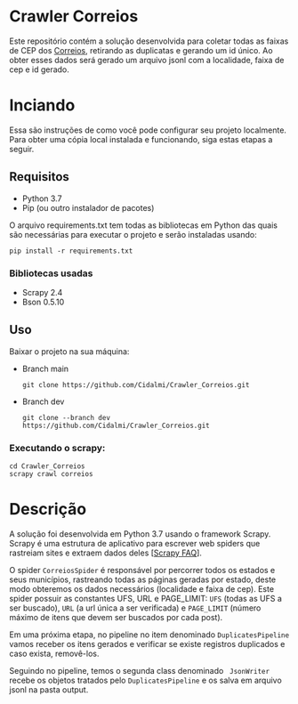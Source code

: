 # Crawler Correios

Este repositório contém a solução desenvolvida para coletar todas as faixas de CEP dos [Correios](http://www.buscacep.correios.com.br/sistemas/buscacep/buscaFaixaCep.cfm), retirando as duplicatas e gerando um id único. Ao obter esses dados será gerado um arquivo jsonl com a localidade, faixa de cep e id gerado.

# Inciando
Essa são instruções de como você pode configurar seu projeto localmente. Para obter uma cópia local instalada e funcionando, siga estas etapas a seguir.

## Requisitos

* Python 3.7
* Pip (ou outro instalador de pacotes)


O arquivo requirements.txt tem todas as bibliotecas em Python das quais são necessárias para executar o projeto e serão instaladas usando:

```
pip install -r requirements.txt
```
### Bibliotecas usadas
* Scrapy 2.4
* Bson 0.5.10

## Uso

Baixar o projeto na sua máquina:
* Branch main
  
    ```
    git clone https://github.com/Cidalmi/Crawler_Correios.git
    ```
* Branch dev
    
    ```
    git clone --branch dev https://github.com/Cidalmi/Crawler_Correios.git
    ```

### Executando o scrapy:
    cd Crawler_Correios
    scrapy crawl correios


# Descrição

A solução foi desenvolvida em Python 3.7 usando o framework Scrapy. Scrapy é uma estrutura de aplicativo para escrever web spiders que rastreiam sites e extraem dados deles [[Scrapy FAQ](https://docs.scrapy.org/en/latest/faq.html)].

O spider ``CorreiosSpider`` é responsável por percorrer todos os estados e seus municípios, rastreando todas as páginas geradas por estado, deste modo obteremos os dados necessários (localidade e faixa de cep). Este spider possuir as constantes UFS, URL e PAGE_LIMIT: ``UFS`` (todas as UFS a ser buscado), ``URL`` (a url única a ser verificada)  e ``PAGE_LIMIT`` (número máximo de itens que devem ser buscados por cada post).

Em uma próxima etapa, no pipeline no item denominado ``DuplicatesPipeline`` vamos receber os itens gerados e verificar se existe registros duplicados e caso exista, removê-los.

Seguindo no pipeline, temos o segunda class denominado `` JsonWriter`` recebe os objetos tratados pelo ``DuplicatesPipeline`` e os salva em arquivo jsonl na pasta output.
